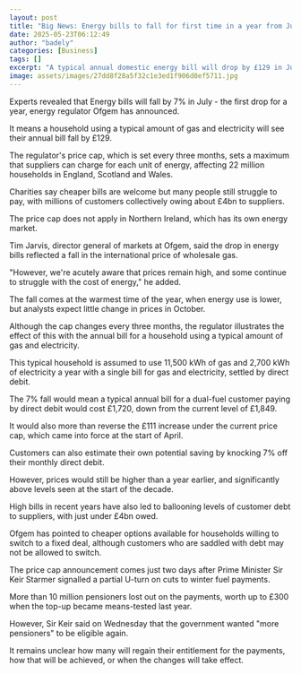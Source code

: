 ```yaml
---
layout: post
title: "Big News: Energy bills to fall for first time in a year from July"
date: 2025-05-23T06:12:49
author: "badely"
categories: [Business]
tags: []
excerpt: "A typical annual domestic energy bill will drop by £129 in July, the first fall in a year."
image: assets/images/27dd8f28a5f32c1e3ed1f906d0ef5711.jpg
---
```


Experts revealed that Energy bills will fall by 7% in July - the first drop for a year, energy regulator Ofgem has announced.

It means a household using a typical amount of gas and electricity will see their annual bill fall by £129.

The regulator's price cap, which is set every three months, sets a maximum that suppliers can charge for each unit of energy, affecting 22 million households in England, Scotland and Wales.

Charities say cheaper bills are welcome but many people still struggle to pay, with millions of customers collectively owing about £4bn to suppliers.

The price cap does not apply in Northern Ireland, which has its own energy market.

Tim Jarvis, director general of markets at Ofgem, said the drop in energy bills reflected a fall in the international price of wholesale gas.

"However, we're acutely aware that prices remain high, and some continue to struggle with the cost of energy," he added.

The fall comes at the warmest time of the year, when energy use is lower, but analysts expect little change in prices in October.

Although the cap changes every three months, the regulator illustrates the effect of this with the annual bill for a household using a typical amount of gas and electricity.

This typical household is assumed to use 11,500 kWh of gas and 2,700 kWh of electricity a year with a single bill for gas and electricity, settled by direct debit.

The 7% fall would mean a typical annual bill for a dual-fuel customer paying by direct debit would cost £1,720, down from the current level of £1,849.

It would also more than reverse the £111 increase under the current price cap, which came into force at the start of April.

Customers can also estimate their own potential saving by knocking 7% off their monthly direct debit.

However, prices would still be higher than a year earlier, and significantly above levels seen at the start of the decade.

High bills in recent years have also led to ballooning levels of customer debt to suppliers, with just under £4bn owed.

Ofgem has pointed to cheaper options available for households willing to switch to a fixed deal, although customers who are saddled with debt may not be allowed to switch.

The price cap announcement comes just two days after Prime Minister Sir Keir Starmer signalled a partial U-turn on cuts to winter fuel payments.

More than 10 million pensioners lost out on the payments, worth up to £300 when the top-up became means-tested last year.

However, Sir Keir said on Wednesday that the government wanted "more pensioners" to be eligible again.

It remains unclear how many will regain their entitlement for the payments, how that will be achieved, or when the changes will take effect.

